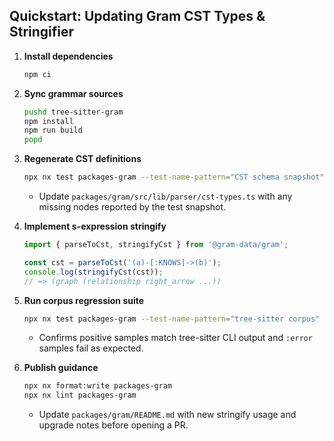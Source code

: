 ## Quickstart: Updating Gram CST Types & Stringifier

1. **Install dependencies**
   ```bash
   npm ci
   ```

2. **Sync grammar sources**
   ```bash
   pushd tree-sitter-gram
   npm install
   npm run build
   popd
   ```

3. **Regenerate CST definitions**
   ```bash
   npx nx test packages-gram --test-name-pattern="CST schema snapshot"
   ```
   - Update `packages/gram/src/lib/parser/cst-types.ts` with any missing nodes reported by the test snapshot.

4. **Implement s-expression stringify**
   ```ts
   import { parseToCst, stringifyCst } from '@gram-data/gram';

   const cst = parseToCst('(a)-[:KNOWS]->(b)');
   console.log(stringifyCst(cst));
   // => (graph (relationship right_arrow ...))
   ```

5. **Run corpus regression suite**
   ```bash
   npx nx test packages-gram --test-name-pattern="tree-sitter corpus"
   ```
   - Confirms positive samples match tree-sitter CLI output and `:error` samples fail as expected.

6. **Publish guidance**
   ```bash
   npx nx format:write packages-gram
   npx nx lint packages-gram
   ```
   - Update `packages/gram/README.md` with new stringify usage and upgrade notes before opening a PR.
